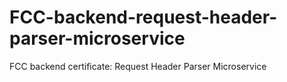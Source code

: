 # FCC-backend-request-header-parser-microservice
FCC backend certificate: Request Header Parser Microservice
